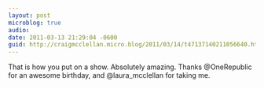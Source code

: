 ```yaml
---
layout: post
microblog: true
audio: 
date: 2011-03-13 21:29:04 -0600
guid: http://craigmcclellan.micro.blog/2011/03/14/t47137140211056640.html
---
```

That is how you put on a show. Absolutely amazing. Thanks @OneRepublic for an awesome birthday, and @laura_mcclellan for taking me.

